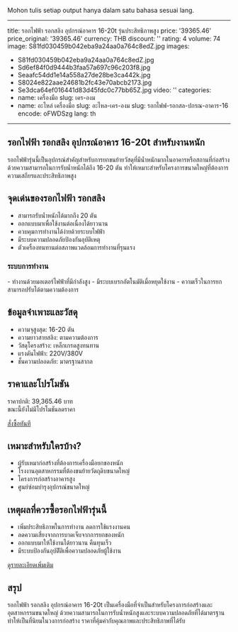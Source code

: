 Mohon tulis setiap output hanya dalam satu bahasa sesuai lang.

---
title: รอกไฟฟ้า รอกสลิง อุปกรณ์อาคาร 16-20t รุ่นประสิทธิภาพสูง
price: '39365.46'
price_original: '39365.46'
currency: THB
discount: ''
rating: 4
volume: 74
image: S81fd030459b042eba9a24aa0a764c8edZ.jpg
images:
  - S81fd030459b042eba9a24aa0a764c8edZ.jpg
  - Sd6ef84f0d9444b3faa57a697c96c203f8.jpg
  - Seaafc54dd1e14a558a27de28be3ca442k.jpg
  - S8024e822aae24681b2fc43e70abcb2173.jpg
  - Se3dca64ef016441d83d45fdc0c77bb65Z.jpg
video: ''
categories:
  - name: เครื่องมือ
    slug: เคร-องม
  - name: อะไหล่ เครื่องมือ
    slug: อะไหล-เคร-องม
slug: รอกไฟฟ-รอกสล-ปกรณ-อาคาร-16
encode: oFWDSzg
lang: th
---

<h2>รอกไฟฟ้า รอกสลิง อุปกรณ์อาคาร 16-20t สำหรับงานหนัก</h2>

รอกไฟฟ้ารุ่นนี้เป็นอุปกรณ์สำคัญสำหรับการยกขนย้ายวัสดุที่มีน้ำหนักมากในอาคารหรือสถานที่ก่อสร้าง ด้วยความสามารถในการรับน้ำหนักได้ถึง 16-20 ตัน ทำให้เหมาะสำหรับโครงการขนาดใหญ่ที่ต้องการความเสถียรและประสิทธิภาพสูง

<h2>จุดเด่นของรอกไฟฟ้า รอกสลิง</h2>

- สามารถรับน้ำหนักได้มากถึง 20 ตัน
- ออกแบบมาเพื่อใช้งานต่อเนื่องได้ยาวนาน
- ควบคุมการทำงานได้ง่ายด้วยระบบไฟฟ้า
- มีระบบความปลอดภัยป้องกันอุบัติเหตุ
- ตัวเครื่องทนทานต่อสภาพแวดล้อมการทำงานที่รุนแรง

<h3>ระบบการทำงาน</h3>
- ทำงานด้วยมอเตอร์ไฟฟ้าที่มีกำลังสูง
- มีระบบเบรกอัตโนมัติเมื่อหยุดใช้งาน
- ความเร็วในการยกสามารถปรับได้ตามความต้องการ

<h2>ข้อมูลจำเพาะและวัสดุ</h2>

- ความจุสูงสุด: 16-20 ตัน
- ความยาวสายสลิง: ตามความต้องการ
- วัสดุโครงสร้าง: เหล็กเกรดสูงทนทาน
- แรงดันไฟฟ้า: 220V/380V
- ชั้นความปลอดภัย: มาตรฐานสากล

<h2>ราคาและโปรโมชัน</h2>

ราคาปกติ: 39,365.46 บาท  
ขณะนี้ยังไม่มีโปรโมชันลดราคา  

<div class="flex justify-center my-2">
  <a href="https://buy.csgad.com/oFWDSzg" rel="nofollow sponsored" target="_blank" class="py-2 px-4 rounded-md text-white font-semibold bg-gradient-to-r from-[#f73c22] to-[#ff7b48]">สั่งซื้อทันที</a>
</div>

<h2>เหมาะสำหรับใครบ้าง?</h2>

- ผู้รับเหมาก่อสร้างที่ต้องการเครื่องมือยกของหนัก
- โรงงานอุตสาหกรรมที่ต้องขนย้ายวัตถุดิบขนาดใหญ่
- โครงการก่อสร้างอาคารสูง
- ศูนย์ซ่อมบำรุงอุปกรณ์ขนาดใหญ่

<h2>เหตุผลที่ควรซื้อรอกไฟฟ้ารุ่นนี้</h2>

- เพิ่มประสิทธิภาพในการทำงาน ลดการใช้แรงงานคน
- ลดความเสี่ยงจากการบาดเจ็บจากการยกของหนัก
- ออกแบบมาให้ใช้งานได้ยาวนาน คืนทุนเร็ว
- มีระบบป้องกันอุบัติัติเพื่อความปลอดภัยผู้ใช้งาน

<div class="flex justify-center my-2">
  <a href="https://buy.csgad.com/oFWDSzg" rel="nofollow sponsored" target="_blank" class="py-2 px-4 rounded-md text-white font-semibold bg-gradient-to-r from-[#f73c22] to-[#ff7b48]">ดูรายละเอียดเพิ่มเติม</a>
</div>

<h2>สรุป</h2>

รอกไฟฟ้า รอกสลิง อุปกรณ์อาคาร 16-20t เป็นเครื่องมือที่จำเป็นสำหรับโครงการก่อสร้างและอุตสาหกรรมขนาดใหญ่ ด้วยความสามารถในการรับน้ำหนักสูงและระบบความปลอดภัยที่ได้มาตรฐาน ทำให้เป็นที่นิยมในวงการก่อสร้าง ราคาที่คุ้มค่ากับคุณภาพและประสิทธิภาพที่ได้รับ